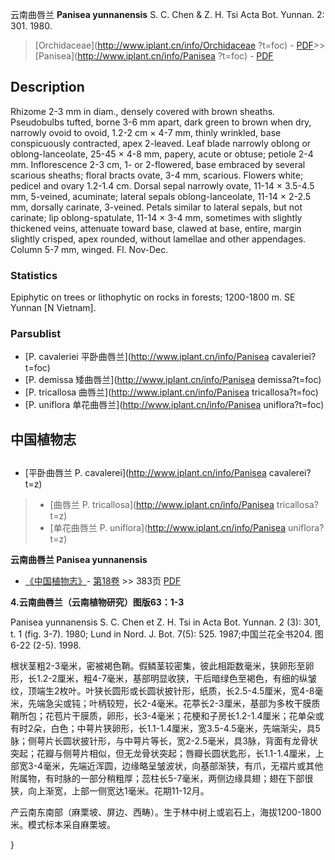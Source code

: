 云南曲唇兰 **Panisea yunnanensis** S. C. Chen & Z. H. Tsi Acta Bot. Yunnan. 2: 301. 1980.

> [Orchidaceae](http://www.iplant.cn/info/Orchidaceae ?t=foc) - [PDF](http://iplant.cn/foc/pdf/Orchidaceae.pdf)>>[Panisea](http://www.iplant.cn/info/Panisea ?t=foc) - [PDF](http://www.iplant.cn/foc/pdf/Panisea.pdf)

## Description

Rhizome 2-3 mm in diam., densely covered with brown sheaths. Pseudobulbs tufted, borne 3-6 mm apart, dark green to brown when dry, narrowly ovoid to ovoid, 1.2-2 cm × 4-7 mm, thinly wrinkled, base conspicuously contracted, apex 2-leaved. Leaf blade narrowly oblong or oblong-lanceolate, 25-45 × 4-8 mm, papery, acute or obtuse; petiole 2-4 mm. Inflorescence 2-3 cm, 1- or 2-flowered, base embraced by several scarious sheaths; floral bracts ovate, 3-4 mm, scarious. Flowers white; pedicel and ovary 1.2-1.4 cm. Dorsal sepal narrowly ovate, 11-14 × 3.5-4.5 mm, 5-veined, acuminate; lateral sepals oblong-lanceolate, 11-14 × 2-2.5 mm, dorsally carinate, 3-veined. Petals similar to lateral sepals, but not carinate; lip oblong-spatulate, 11-14 × 3-4 mm, sometimes with slightly thickened veins, attenuate toward base, clawed at base, entire, margin slightly crisped, apex rounded, without lamellae and other appendages. Column 5-7 mm, winged. Fl. Nov-Dec.

### Statistics
Epiphytic on trees or lithophytic on rocks in forests; 1200-1800 m. SE Yunnan [N Vietnam].

### Parsublist

* [P.  cavaleriei  平卧曲唇兰](http://www.iplant.cn/info/Panisea cavaleriei?t=foc)
* [P.  demissa  矮曲唇兰](http://www.iplant.cn/info/Panisea demissa?t=foc)
* [P.  tricallosa  曲唇兰](http://www.iplant.cn/info/Panisea tricallosa?t=foc)
* [P.  uniflora  单花曲唇兰](http://www.iplant.cn/info/Panisea uniflora?t=foc)

## 中国植物志

## 
* [平卧曲唇兰  P.  cavalerei](http://www.iplant.cn/info/Panisea cavalerei?t=z)
> * [曲唇兰  P.  tricallosa](http://www.iplant.cn/info/Panisea tricallosa?t=z)
> * [单花曲唇兰  P.  uniflora](http://www.iplant.cn/info/Panisea uniflora?t=z)

**云南曲唇兰 Panisea yunnanensis**

* [《中国植物志》](http://www.iplant.cn/frps)- [第18卷](http://www.iplant.cn/frps/vol/18) >> 383页 [PDF](http://www.iplant.cn/frps/pdf/18/383a.pdf)

**4.云南曲唇兰（云南植物研究）图版63：1-3**

Panisea yunnanensis S. C. Chen et Z. H. Tsi in Acta Bot. Yunnan. 2 (3): 301, t. 1 (fig. 3-7). 1980; Lund in Nord. J. Bot. 7(5): 525. 1987;中国兰花全书204. 图6-22 (2-5). 1998.

根状茎粗2-3毫米，密被褐色鞘。假鳞茎较密集，彼此相距数毫米，狭卵形至卵形，长1.2-2厘米，粗4-7毫米，基部明显收狭，干后暗绿色至褐色，有细的纵皱 纹，顶端生2枚叶。叶狭长圆形或长圆状披针形，纸质，长2.5-4.5厘米，宽4-8毫米，先端急尖或钝；叶柄较短，长2-4毫米。花葶长2-3厘米，基部为多枚干膜质鞘所包；花苞片干膜质，卵形，长3-4毫米；花梗和子房长1.2-1.4厘米；花单朵或有时2朵，白色；中萼片狭卵形，长1.1-1.4厘米，宽3.5-4.5毫米，先端渐尖，具5脉；侧萼片长圆状披针形，与中萼片等长，宽2-2.5毫米，具3脉，背面有龙骨状突起；花瓣与侧萼片相似，但无龙骨状突起；唇瓣长圆状匙形，长1.1-1.4厘米，上部宽3-4毫米，先端近浑圆，边缘略呈皱波状，向基部渐狭，有爪，无褶片或其他附属物，有时脉的一部分稍粗厚；蕊柱长5-7毫米，两侧边缘具翅；翅在下部很狭，向上渐宽，上部一侧宽达1毫米。花期11-12月。

产云南东南部（麻栗坡、屏边、西畴）。生于林中树上或岩石上，海拔1200-1800米。模式标本采自麻栗坡。

}